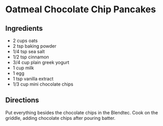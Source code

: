 # Oatmeal Chocolate Chip Pancakes

## Ingredients
- 2 cups oats
- 2 tsp baking powder
- 1/4 tsp sea salt
- 1/2 tsp cinnamon
- 3/4 cup plain greek yogurt
- 1 cup milk
- 1 egg
- 1 tsp vanilla extract
- 1/3 cup mini chocolate chips

## Directions
Put everything besides the chocolate chips in the Blendtec. Cook on the griddle, adding chocolate chips after pouring batter.
